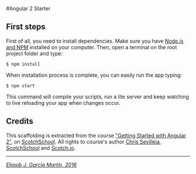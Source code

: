 #Angular 2 Starter

## First steps
First of all, you need to install dependencies. 
Make sure you have [Node.js and NPM](https://nodejs.org/) installed on your computer. 
Then, open a terminal on the root project folder and type:

`$ npm install`

When installation process is complete, you can easily run the app typing:

`$ npm start`

This command will compile your scripts, run a lite server and keep watching to live reloading your app when changes occur.

## Credits

This scaffolding is extracted from the course ["Getting Started with Angular 2"](https://school.scotch.io/getting-started-with-angular-2),
on [ScotchSchool](https://school.scotch.io/). All rights to course's author [Chris Sevilleja](https://school.scotch.io/@chris),
 [ScotchSchool](https://school.scotch.io/) and [Scotch.io](https://scotch.io/).

-----
*[Eliasib J. García Martín, 2016](https://github.com/eliasib13)*